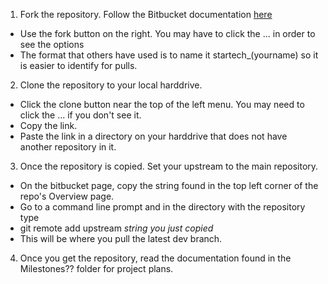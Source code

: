 1. Fork the repository. Follow the Bitbucket documentation [here](https://confluence.atlassian.com/bitbucket/forking-a-repository-221449527.html)

* Use the fork button on the right. You may have to click the ... in order to see the options
* The format that others have used is to name it startech_(yourname) so it is easier to identify for pulls.
2. Clone the repository to your local harddrive.

* Click the clone button near the top of the left menu. You may need to click the ... if you don't see it.
* Copy the link.
* Paste the link in a directory on your harddrive that does not have another repository in it.

3. Once the repository is copied. Set your upstream to the main repository.
* On the bitbucket page, copy the string found in the top left corner of the repo's Overview page.
* Go to a command line prompt and in the directory with the repository type
* git remote add upstream *string you just copied*
* This will be where you pull the latest dev branch.

4. Once you get the repository, read the documentation found in the Milestones?? folder for project plans.